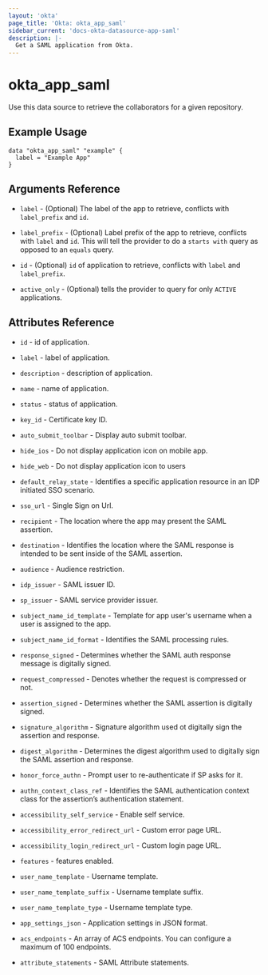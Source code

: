 ```yaml
---
layout: 'okta'
page_title: 'Okta: okta_app_saml'
sidebar_current: 'docs-okta-datasource-app-saml'
description: |-
  Get a SAML application from Okta.
---
```


# okta_app_saml

Use this data source to retrieve the collaborators for a given repository.

## Example Usage

```hcl
data "okta_app_saml" "example" {
  label = "Example App"
}
```

## Arguments Reference

- `label` - (Optional) The label of the app to retrieve, conflicts with `label_prefix` and `id`.

- `label_prefix` - (Optional) Label prefix of the app to retrieve, conflicts with `label` and `id`. This will tell the provider to do a `starts with` query as opposed to an `equals` query.

- `id` - (Optional) `id` of application to retrieve, conflicts with `label` and `label_prefix`.

- `active_only` - (Optional) tells the provider to query for only `ACTIVE` applications.

## Attributes Reference

- `id` - id of application.

- `label` - label of application.

- `description` - description of application.

- `name` - name of application.

- `status` - status of application.

- `key_id` - Certificate key ID.

- `auto_submit_toolbar` - Display auto submit toolbar.

- `hide_ios` - Do not display application icon on mobile app.

- `hide_web` - Do not display application icon to users

- `default_relay_state` - Identifies a specific application resource in an IDP initiated SSO scenario.

- `sso_url` - Single Sign on Url.

- `recipient` - The location where the app may present the SAML assertion.

- `destination` - Identifies the location where the SAML response is intended to be sent inside of the SAML assertion.

- `audience` - Audience restriction.

- `idp_issuer` - SAML issuer ID.

- `sp_issuer` - SAML service provider issuer.

- `subject_name_id_template` - Template for app user's username when a user is assigned to the app.

- `subject_name_id_format` - Identifies the SAML processing rules.

- `response_signed` - Determines whether the SAML auth response message is digitally signed.

- `request_compressed` - Denotes whether the request is compressed or not.

- `assertion_signed` - Determines whether the SAML assertion is digitally signed.

- `signature_algorithm` - Signature algorithm used ot digitally sign the assertion and response.

- `digest_algorithm` - Determines the digest algorithm used to digitally sign the SAML assertion and response.

- `honor_force_authn` - Prompt user to re-authenticate if SP asks for it.

- `authn_context_class_ref` - Identifies the SAML authentication context class for the assertion’s authentication statement.

- `accessibility_self_service` - Enable self service.

- `accessibility_error_redirect_url` - Custom error page URL.

- `accessibility_login_redirect_url` - Custom login page URL.

- `features` - features enabled.

- `user_name_template` - Username template.

- `user_name_template_suffix` - Username template suffix.

- `user_name_template_type` - Username template type.

- `app_settings_json` - Application settings in JSON format.

- `acs_endpoints` - An array of ACS endpoints. You can configure a maximum of 100 endpoints.

- `attribute_statements` - SAML Attribute statements.
